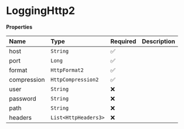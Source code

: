 # LoggingHttp2

**Properties**

| Name        | Type                 | Required | Description |
| :---------- | :------------------- | :------- | :---------- |
| host        | `String`             | ✅       |             |
| port        | `Long`               | ✅       |             |
| format      | `HttpFormat2`        | ✅       |             |
| compression | `HttpCompression2`   | ✅       |             |
| user        | `String`             | ❌       |             |
| password    | `String`             | ❌       |             |
| path        | `String`             | ❌       |             |
| headers     | `List<HttpHeaders3>` | ❌       |             |
